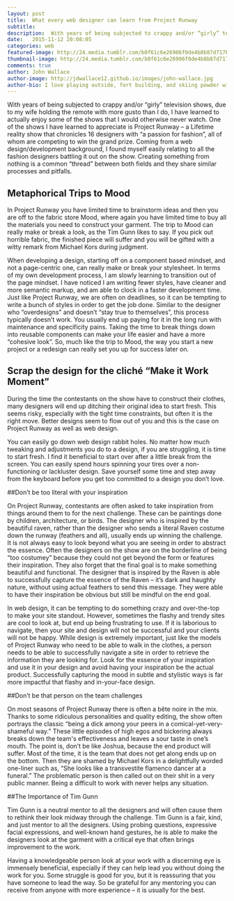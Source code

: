 ```yaml
---
layout: post
title:  What every web designer can learn from Project Runway
subtitle:
description:  With years of being subjected to crappy and/or “girly” television shows, due to my wife holding the remote with more gusto than I do, I have learned to actually enjoy some of the shows that I would otherwise never watch.   One of the shows I have learned to appreciate is Project Runway – a Lifetime reality show that chronicles 16 designers with “a passion for fashion”, all of whom are competing to win the grand prize.
date:   2015-11-12 20:08:05
categories: web
featured-image: http://24.media.tumblr.com/b0f61c6e26906f0de4b8b87d717bcc2a/tumblr_n3es6ippW81smcbm7o1_500.gif
thumbnail-image: http://24.media.tumblr.com/b0f61c6e26906f0de4b8b87d717bcc2a/tumblr_n3es6ippW81smcbm7o1_500.gif
comments: true
author: John Wallace
author-image: http://jdwallace12.github.io/images/john-wallace.jpg
author-bio: I love playing outside, fort building, and skiing powder with my wife and dog.  Currently a front end devloper at AppNeta.
---
```


With years of being subjected to crappy and/or “girly” television shows, due to my wife holding the remote with more gusto than I do, I have learned to actually enjoy some of the shows that I would otherwise never watch.   One of the shows I have learned to appreciate is Project Runway – a Lifetime reality show that chronicles 16 designers with “a passion for fashion”, all of whom are competing to win the grand prize. Coming from a web design/development background, I found myself easily relating to all the fashion designers battling it out on the show.  Creating something from nothing is a common “thread” between both fields and they share similar processes and pitfalls.

<h2>Metaphorical Trips to Mood</h2>

In Project Runway you have limited time to brainstorm ideas and then you are off to the fabric store Mood, where again you have limited time to buy all the materials you need to construct your garment. The trip to Mood can really make or break a look, as the Tim Gunn likes to say.  If you pick out horrible fabric, the finished piece will suffer and you will be gifted with a witty remark from Michael Kors during judgment. 

When developing a design, starting off on a component based mindset, and not a page-centric one, can really make or break your stylesheet. In terms of my own development process, I am slowly learning to transition out of the page mindset.  I have noticed I am writing fewer styles, have cleaner and more semantic markup, and am able to clock in a faster development time.  Just like Project Runway, we are often on deadlines, so it can be tempting to write a bunch of styles in order to get the job done. Similar to the designer who “overdesigns” and doesn’t “stay true to themselves”, this process typically doesn’t work. You usually end up paying for it in the long run with maintenance and specificity pains.  Taking the time to break things down into reusable components can make your life easier and have a more “cohesive look”. So, much like the trip to Mood, the way you start a new project or a redesign can really set you up for success later on.

<h2>Scrap the design for the cliché  “Make it Work Moment”</h2>

During the time the contestants on the show have to construct their clothes, many designers will end up ditching their original idea to start fresh.  This seems risky, especially with the tight time constraints, but often it is the right move.  Better designs seem to flow out of you and this is the case on Project Runway as well as web design.

You can easily go down web design rabbit holes.  No matter how much tweaking and adjustments you do to a design, if you are struggling, it is time to start fresh.  I find it beneficial to start over after a little break from the screen.  You can easily spend hours spinning your tires over a non-functioning or lackluster design.  Save yourself some time and step away from the keyboard before you get too committed to a design you don’t love. 

##Don’t be too literal with your inspiration

On Project Runway, contestants are often asked to take inspiration from things around them to for the next challenge.  These can be paintings done by children, architecture, or birds.  The designer who is inspired by the beautiful raven, rather than the designer who sends a literal Raven costume down the runway (feathers and all), usually ends up winning the challenge.  It is not always easy to look beyond what you are seeing in order to abstract the essence.  Often the designers on the show are on the borderline of being “too costumey” because they could not get beyond the form or features their inspiration.  They also forget that the final goal is to make something beautiful and functional.  The designer that is inspired by the Raven is able to successfully capture the essence of the Raven – it’s dark and haughty nature, without using actual feathers to send this message. They were able to have their inspiration be obvious but still be mindful on the end goal.

In web design, it can be tempting to do something crazy and over-the-top to make your site standout. However, sometimes the flashy and trendy sites are cool to look at, but end up being frustrating to use. If it is laborious to navigate, then your site and design will not be successful and your clients will not be happy. While design is extremely important, just like the models of Project Runway who need to be able to walk in the clothes, a person needs to be able to successfully navigate a site in order to retrieve the information they are looking for. Look for the essence of your inspiration and use it in your design and avoid having your inspiration be the actual product.  Successfully capturing the mood in subtle and stylistic ways is far more impactful that flashy and in-your-face design.

##Don’t be that person on the team challenges

On most seasons of Project Runway there is often a bête noire in the mix. Thanks to some ridiculous personalities and quality editing, the show often portrays the classic “being a dick among your peers in a comical-yet-very-shameful way.”  These little episodes of high egos and bickering always breaks down the team's effectiveness and leaves a sour taste in one’s mouth.  The point is, don’t be like Joshua, because the end product will suffer.  Most of the time, it is the team that does not get along ends up on the bottom.  Then they are shamed by Michael Kors in a delightfully worded one-liner such as, “She looks like a transvestite flamenco dancer at a funeral.”  The problematic person is then called out on their shit in a very public manner.  Being a difficult to work with never helps any situation. 

##The Importance of Tim Gunn

Tim Gunn is a neutral mentor to all the designers and will often cause them to rethink their look midway through the challenge. Tim Gunn is a fair, kind, and just mentor to all the designers. Using probing questions, expressive facial expressions, and well-known hand gestures, he is able to make the designers look at the garment with a critical eye that often brings improvement to the work. 

Having a knowledgeable person look at your work with a discerning eye is immensely beneficial, especially if they can help lead you without doing the work for you. Some struggle is good for you, but it is reassuring that you have someone to lead the way. So be grateful for any mentoring you can receive from anyone with more experience – it is usually for the best.
